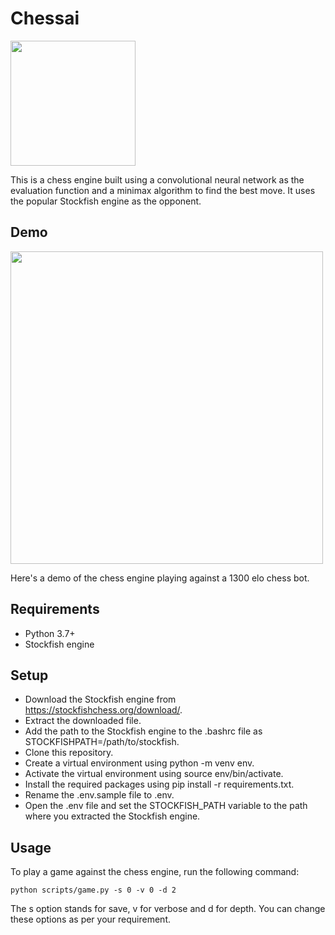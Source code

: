 # Chessai

<img src="https://github.com/jaschers/chessai/blob/main/visuals/logo.png" width="200">

This is a chess engine built using a convolutional neural network as the evaluation function and a minimax algorithm to find the best move. It uses the popular Stockfish engine as the opponent.

## Demo
<img src="https://github.com/jaschers/chessai/blob/main/visuals/board.gif" width="500">

Here's a demo of the chess engine playing against a 1300 elo chess bot.

## Requirements
* Python 3.7+
* Stockfish engine

## Setup

* Download the Stockfish engine from https://stockfishchess.org/download/.
* Extract the downloaded file.
* Add the path to the Stockfish engine to the .bashrc file as STOCKFISHPATH=/path/to/stockfish.
* Clone this repository.
* Create a virtual environment using python -m venv env.
* Activate the virtual environment using source env/bin/activate.
* Install the required packages using pip install -r requirements.txt.
* Rename the .env.sample file to .env.
* Open the .env file and set the STOCKFISH_PATH variable to the path where you extracted the Stockfish engine.

## Usage

To play a game against the chess engine, run the following command:

```python scripts/game.py -s 0 -v 0 -d 2```

The s option stands for save, v for verbose and d for depth. You can change these options as per your requirement.
